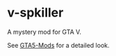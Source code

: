 # v-spkiller

A mystery mod for GTA V.

See [GTA5-Mods](https://www.gta5-mods.com/scripts/sp-los-santos-slasher) for a detailed look.

